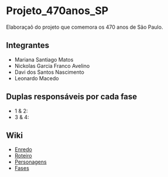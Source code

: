 # Projeto_470anos_SP
Elaboraçaõ do projeto que comemora os 470 anos de São Paulo.

## Integrantes
- Mariana Santiago Matos
- Nickolas Garcia Franco Avelino
- Davi dos Santos Nascimento
- Leonardo Macedo

## Duplas responsáveis por cada fase
- 1 & 2: 
- 3 & 4:

## Wiki
- [Enredo](https://github.com/MariSantiago0/Projeto_470anos_SP/wiki/Enredo)
- [Roteiro]()
- [Personagens]()
- [Fases]()
